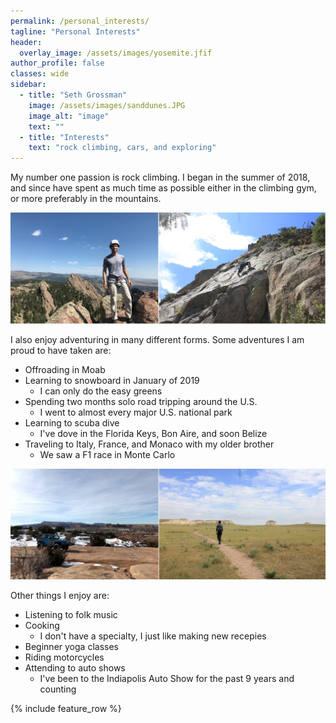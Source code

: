 ```yaml
---
permalink: /personal_interests/
tagline: "Personal Interests"
header:
  overlay_image: /assets/images/yosemite.jfif
author_profile: false
classes: wide
sidebar:
  - title: "Seth Grossman"
    image: /assets/images/sanddunes.JPG
    image_alt: "image"
    text: ""
  - title: "Interests"
    text: "rock climbing, cars, and exploring"
---
```

My number one passion is rock climbing. I began in the summer of 2018,
and since have spent as much time as possible either in the climbing gym, or more preferably in the mountains.



![Image of rock climbing](/assets/images/combined1.png)

I also enjoy adventuring in many different forms. Some adventures I am proud to have taken are:
* Offroading in Moab
* Learning to snowboard in January of 2019
	* I can only do the easy greens
* Spending two months solo road tripping around the U.S.
	* I went to almost every major U.S. national park
* Learning to scuba dive
	* I've dove in the Florida Keys, Bon Aire, and soon Belize
* Traveling to Italy, France, and Monaco with my older brother
	* We saw a F1 race in Monte Carlo



![Image of offroading](/assets/images/Offroading.jpg)


Other things I enjoy are:
* Listening to folk music
* Cooking
	* I don't have a specialty, I just like making new recepies
* Beginner yoga classes
* Riding motorcycles
* Attending to auto shows
	* I've been to the Indiapolis Auto Show for the past 9 years and counting

{% include feature_row %}

